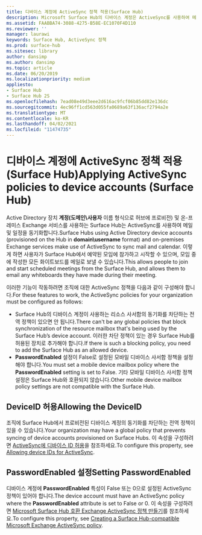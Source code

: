 ```yaml
---
title: 디바이스 계정에 ActiveSync 정책 적용(Surface Hub)
description: Microsoft Surface Hub의 디바이스 계정은 ActiveSync를 사용하여 메일과 일정을 동기화합니다. 이렇게 하면 사용자가 Surface Hub에서 예약된 모임에 참가하고 시작할 수 있으며, 모임 중에 작성한 모든 화이트보드를 메일로 보낼 수 있습니다.
ms.assetid: FAABBA74-3088-4275-B58E-EC1070F4D110
ms.reviewer: ''
manager: laurawi
keywords: Surface Hub, ActiveSync 정책
ms.prod: surface-hub
ms.sitesec: library
author: dansimp
ms.author: dansimp
ms.topic: article
ms.date: 06/20/2019
ms.localizationpriority: medium
appliesto:
- Surface Hub
- Surface Hub 2S
ms.openlocfilehash: 7ead08e49d3eee2d616ac9fcf06b85dd82e136dc
ms.sourcegitcommit: 4ec96ff1cd563d055fa0689a63f136acf2794a2e
ms.translationtype: MT
ms.contentlocale: ko-KR
ms.lasthandoff: 04/02/2021
ms.locfileid: "11474735"
---
```

# <a name="applying-activesync-policies-to-device-accounts-surface-hub"></a><span data-ttu-id="8b762-105">디바이스 계정에 ActiveSync 정책 적용(Surface Hub)</span><span class="sxs-lookup"><span data-stu-id="8b762-105">Applying ActiveSync policies to device accounts (Surface Hub)</span></span>


<span data-ttu-id="8b762-106">Active Directory 장치 **계정(도메인\사용자** 이름 형식으로 허브에 프로비전) 및 온-프레미스 Exchange 서비스를 사용하는 Surface Hub는 ActiveSync를 사용하여 메일 및 일정을 동기화합니다.</span><span class="sxs-lookup"><span data-stu-id="8b762-106">Surface Hubs using Active Directory device accounts (provisioned on the Hub in **domain\username** format) and on-premises Exchange services make use of ActiveSync to sync mail and calendar.</span></span> <span data-ttu-id="8b762-107">이렇게 하면 사용자가 Surface Hub에서 예약된 모임에 참가하고 시작할 수 있으며, 모임 중에 작성한 모든 화이트보드를 메일로 보낼 수 있습니다.</span><span class="sxs-lookup"><span data-stu-id="8b762-107">This allows people to join and start scheduled meetings from the Surface Hub, and allows them to email any whiteboards they have made during their meeting.</span></span>

<span data-ttu-id="8b762-108">이러한 기능이 작동하려면 조직에 대한 ActiveSync 정책을 다음과 같이 구성해야 합니다.</span><span class="sxs-lookup"><span data-stu-id="8b762-108">For these features to work, the ActiveSync policies for your organization must be configured as follows:</span></span>

-   <span data-ttu-id="8b762-109">Surface Hub의 디바이스 계정이 사용하는 리소스 사서함의 동기화를 차단하는 전역 정책이 있으면 안 됩니다.</span><span class="sxs-lookup"><span data-stu-id="8b762-109">There can't be any global policies that block synchronization of the resource mailbox that's being used by the Surface Hub’s device account.</span></span> <span data-ttu-id="8b762-110">이러한 차단 정책이 있는 경우 Surface Hub를 허용된 장치로 추가해야 합니다.</span><span class="sxs-lookup"><span data-stu-id="8b762-110">If there is such a blocking policy, you need to add the Surface Hub as an allowed device.</span></span>
-   <span data-ttu-id="8b762-111">**PasswordEnabled** 설정이 False로 설정된 모바일 디바이스 사서함 정책을 설정해야 합니다.</span><span class="sxs-lookup"><span data-stu-id="8b762-111">You must set a mobile device mailbox policy where the **PasswordEnabled** setting is set to False.</span></span> <span data-ttu-id="8b762-112">기타 모바일 디바이스 사서함 정책 설정은 Surface Hub와 호환되지 않습니다.</span><span class="sxs-lookup"><span data-stu-id="8b762-112">Other mobile device mailbox policy settings are not compatible with the Surface Hub.</span></span>

## <a name="allowing-the-deviceid"></a><span data-ttu-id="8b762-113">DeviceID 허용</span><span class="sxs-lookup"><span data-stu-id="8b762-113">Allowing the DeviceID</span></span>

<span data-ttu-id="8b762-114">조직에 Surface Hub에서 프로비전된 디바이스 계정의 동기화를 차단하는 전역 정책이 있을 수 있습니다.</span><span class="sxs-lookup"><span data-stu-id="8b762-114">Your organization may have a global policy that prevents syncing of device accounts provisioned on Surface Hubs.</span></span> <span data-ttu-id="8b762-115">이 속성을 구성하려면 [ActiveSync에 디바이스 ID 허용](appendix-a-powershell-scripts-for-surface-hub.md#allowing-device-ids-for-activesync)을 참조하세요.</span><span class="sxs-lookup"><span data-stu-id="8b762-115">To configure this property, see [Allowing device IDs for ActiveSync](appendix-a-powershell-scripts-for-surface-hub.md#allowing-device-ids-for-activesync).</span></span>

## <a name="setting-passwordenabled"></a><span data-ttu-id="8b762-116">PasswordEnabled 설정</span><span class="sxs-lookup"><span data-stu-id="8b762-116">Setting PasswordEnabled</span></span>

<span data-ttu-id="8b762-117">디바이스 계정에 **PasswordEnabled** 특성이 False 또는 0으로 설정된 ActiveSync 정책이 있어야 합니다.</span><span class="sxs-lookup"><span data-stu-id="8b762-117">The device account must have an ActiveSync policy where the **PasswordEnabled** attribute is set to False or 0.</span></span> <span data-ttu-id="8b762-118">이 속성을 구성하려면 [Microsoft Surface Hub 호환 Exchange ActiveSync 정책 만들기](appendix-a-powershell-scripts-for-surface-hub.md#create-compatible-as-policy)를 참조하세요.</span><span class="sxs-lookup"><span data-stu-id="8b762-118">To configure this property, see [Creating a Surface Hub-compatible Microsoft Exchange ActiveSync policy](appendix-a-powershell-scripts-for-surface-hub.md#create-compatible-as-policy).</span></span>

 

 





